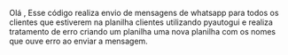 Olá , Esse código realiza envio de mensagens de whatsapp para todos os clientes que estiverem na planilha clientes utilizando pyautogui e realiza tratamento de erro criando um planilha uma nova planilha com os nomes que ouve erro ao enviar a mensagem.
